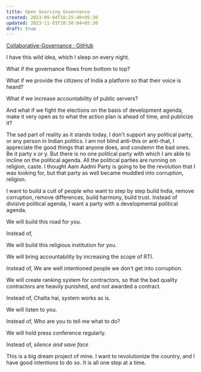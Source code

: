 ```yaml
---
title: Open Sourcing Governance
created: 2023-09-04T10:25:40+05:30
updated: 2023-11-03T18:50:04+05:30
draft: true
---
```

[Collaborative-Governance · GitHub](https://github.com/Collaborative-Governance)

I have this wild idea, which I sleep on every night.

What if the governance flows from bottom to top?

What if we provide the citizens of India a platform so that their voice is heard?

What if we increase accountability of public servers?

And what if we fight the elections on the basis of development agenda, make it very open as to what the action plan is ahead of time, and publicize it?

The sad part of reality as it stands today, I don't support any political party, or any person in Indian politics. I am not blind anti-this or anti-that, I appreciate the good things that anyone does, and condemn the bad ones. Be it party x or y. But there is no one political party with which I am able to incline on the political agenda. All the political parties are running on religion, caste. I thought Aam Aadmi Party is going to be the revolution that I was looking for, but that party as well became muddled into corruption, religion.

I want to build a cult of people who want to step by step build India, remove corruption, remove differences, build harmony, build trust. Instead of divisive political agenda, I want a party with a developmental political agenda.

We will build this road for you.

Instead of,

We will build this religious institution for you.


We will bring accountability by increasing the scope of RTI.

Instead of,
We are well intentioned people we don't get into corruption.


We will create ranking system for contractors, so that the bad quality contractors are heavily punished, and not awarded a contract.

Instead of,
Chalta hai, system works as is.


We will listen to you.

Instead of,
Who are you to tell me what to do?


We will hold press conference regularly.

Instead of,
*silence and save face*

This is a big dream project of mine. I want to revolutionize the country, and I have good intentions to do so. It is all one step at a time.
